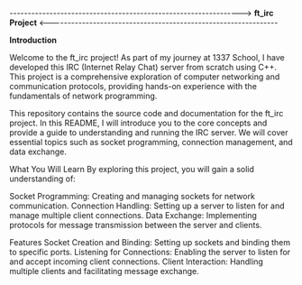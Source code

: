 ---------------------------------------------------------------->     __ft_irc Project__   <---------------------------------------------------------------

__Introduction__

  Welcome to the ft_irc project! As part of my journey at 1337 School, I have developed this IRC (Internet Relay Chat) server from scratch using C++.
This project is a comprehensive exploration of computer networking and communication protocols, providing hands-on experience with the fundamentals of network programming.

  This repository contains the source code and documentation for the ft_irc project. In this README,
I will introduce you to the core concepts and provide a guide to understanding and running the IRC server. We will cover essential topics such as socket programming, connection management, and data exchange.

What You Will Learn
By exploring this project, you will gain a solid understanding of:

Socket Programming: Creating and managing sockets for network communication.
Connection Handling: Setting up a server to listen for and manage multiple client connections.
Data Exchange: Implementing protocols for message transmission between the server and clients.

Features
Socket Creation and Binding: Setting up sockets and binding them to specific ports.
Listening for Connections: Enabling the server to listen for and accept incoming client connections.
Client Interaction: Handling multiple clients and facilitating message exchange.
